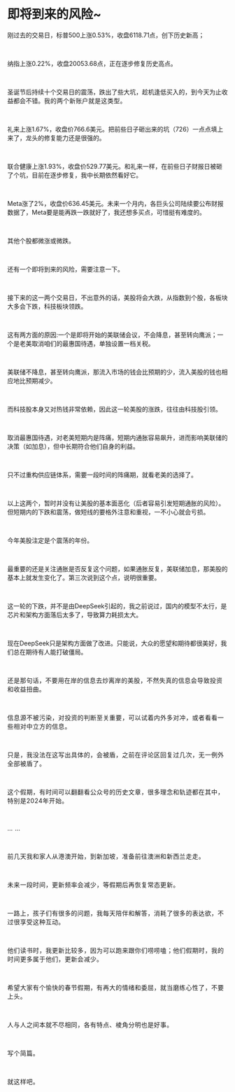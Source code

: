 # 即将到来的风险~

<p style="visibility: visible;">刚过去的交易日，标普500上涨0.53%，收盘6118.71点，创下历史新高；</p><p style="visibility: visible;"><br style="visibility: visible;"></p><p style="visibility: visible;">纳指上涨0.22%，收盘20053.68点，正在逐步修复历史高点。</p><p style="visibility: visible;"><br style="visibility: visible;"></p><p style="visibility: visible;">圣诞节后持续十个交易日的震荡，跌出了些大坑，趁机逢低买入的，到今天为止收益都会不错。<span style="background-color: transparent; letter-spacing: 0.034em; caret-color: var(--weui-BRAND); visibility: visible;">我的两个新账户就是这类型。</span></p><p style="visibility: visible;"><br style="visibility: visible;"></p><p style="visibility: visible;">礼来上涨1.67%，收盘价766.6美元。把前些日子砸出来的坑（726）一点点填上来了，龙头的修复能力还是很强的。</p><p style="visibility: visible;"><br style="visibility: visible;"></p><p style="visibility: visible;">联合健康上涨1.93%，收盘价529.77美元。和礼来一样，在前些日子财报日被砸了个坑，目前在逐步修复，我中长期依然看好它。</p><p style="visibility: visible;"><br style="visibility: visible;"></p><p style="visibility: visible;">Meta涨了2%，收盘价636.45美元。未来一个月内，各巨头公司陆续要公布财报数据了，Meta要是能再跌一跌就好了，我还想多买点，可惜挺有难度的。</p><p style="visibility: visible;"><br style="visibility: visible;"></p><p style="visibility: visible;">其他个股都微涨或微跌。</p><p style="visibility: visible;"><br style="visibility: visible;"></p><p style="visibility: visible;">还有一个即将到来的风险，需要注意一下。</p><p style="visibility: visible;"><br style="visibility: visible;"></p><p style="visibility: visible;">接下来的这一两个交易日，不出意外的话，美股将会大跌，从指数到个股，各板块大多会下跌，科技板块领跌。</p><p style="visibility: visible;"><br style="visibility: visible;"></p><p style="visibility: visible;">这有两方面的原因:一个是即将开始的美联储会议，不会降息，甚至转向鹰派；一个是老美取消咱们的最惠国待遇，单独设置一档关税。</p><p style="visibility: visible;"><br style="visibility: visible;"></p><p style="visibility: visible;">美联储不降息，甚至转向鹰派，那流入市场的钱会比预期的少，流入美股的钱也相应地比预期减少。</p><p style="visibility: visible;"><br style="visibility: visible;"></p><p style="visibility: visible;">而科技股本身又对热钱非常依赖，因此这一轮美股的涨跌，往往由科技股引领。</p><p style="visibility: visible;"><br style="visibility: visible;"></p><p style="visibility: visible;">取消最惠国待遇，对老美短期内是阵痛，短期内通胀容易飙升，进而影响美联储的决策（如加息），但中长期符合他们自身的利益。</p><p style="visibility: visible;"><br style="visibility: visible;"></p><p style="visibility: visible;">只不过重构供应链体系，需要一段时间的阵痛期，就看老美的选择了。</p><p style="visibility: visible;"><br style="visibility: visible;"></p><p style="visibility: visible;">以上这两个，暂时并没有让美股的基本面恶化（后者容易引发短期通胀的风险）。但短期内的下跌和震荡，做短线的要格外注意和重视，一不小心就会亏损。</p><p style="visibility: visible;"><br style="visibility: visible;"></p><p style="visibility: visible;">今年美股注定是个震荡的年份。</p><p style="visibility: visible;"><br style="visibility: visible;"></p><p>最重要的还是关注通胀是否反复这个问题，如果通胀反复，美联储加息，那美股的基本上就发生变化了。第三次说到这个点，说明很重要。</p><p><br></p><p>这一轮的下跌，并不是由DeepSeek引起的，我之前说过，国内的模型不太行，是芯片和架构方面落后太多了，导致算力耗损太大。</p><p><br></p><p>现在DeepSeek只是架构方面做了改进。只能说，大众的愿望和期待都很美好，我们总在期待有人能打破僵局。</p><p><span style="background-color: transparent;letter-spacing: 0.034em;caret-color: var(--weui-BRAND);"><br></span></p><p><span style="background-color: transparent;letter-spacing: 0.034em;caret-color: var(--weui-BRAND);">还是那句话，不要用在岸的信息去炒离岸的美股，不然失真的信息会导致投资和收益扭曲。</span></p><p><span style="background-color: transparent;letter-spacing: 0.034em;caret-color: var(--weui-BRAND);"><br></span></p><p><span style="letter-spacing: 0.578px;">信息源不被污染，对投资的判断至关重要，可以试着内外多对冲，或者看看一些相对中立方的信息。</span></p><p><span style="letter-spacing: 0.578px;"><br></span></p><p><span style="letter-spacing: 0.578px;">只是，我没法在这写出具体的，会被盾，之前在评论区回复过几次，无一例外全部被盾了。</span></p><p><span style="letter-spacing: 0.578px;"><br></span></p><p><span style="letter-spacing: 0.578px;">这个假期，有时间可以翻翻看公众号的历史文章，很多理念和轨迹都在其中，特别是2024年开始。</span></p><p><span style="letter-spacing: 0.578px;"><br></span></p><p><span style="letter-spacing: 0.578px;">… …</span></p><p><span style="letter-spacing: 0.578px;"><br></span></p><p><span style="letter-spacing: 0.578px;">前几天我和家人从港澳开始，到新加坡，准备前往澳洲和新西兰走走。</span></p><p><span style="letter-spacing: 0.578px;"><br></span></p><p><span style="letter-spacing: 0.578px;">未来一段时间，更新频率会减少，等假期后再恢复常态更新。</span></p><p><span style="background-color: transparent;letter-spacing: 0.034em;caret-color: var(--weui-BRAND);"><br></span></p><p><span style="letter-spacing: 0.578px;">一路上，孩子们有很多的问题，我每天陪伴和解答，消耗了很多的表达欲，不过很享受这种互动。</span></p><p><span style="letter-spacing: 0.578px;"><br></span></p><p><span style="letter-spacing: 0.578px;">他们读书时，我更新比较多，因为可以跑来跟你们唠唠嗑；他们假期时，我的时间更多属于他们，更新会减少。</span></p><p><span style="letter-spacing: 0.578px;"><br></span></p><p><span style="letter-spacing: 0.578px;">希望大家有个愉快的春节假期，有再大的情绪和委屈，就当磨练心性了，不要上头。</span></p><p><span style="letter-spacing: 0.578px;"><br></span></p><p><span style="letter-spacing: 0.578px;">人与人之间本就不尽相同，各有特点、棱角分明也是好事。</span></p><p><span style="background-color: transparent;letter-spacing: 0.034em;caret-color: var(--weui-BRAND);"><br></span></p><p><span style="letter-spacing: 0.578px;">写个简篇。</span></p><p><span style="letter-spacing: 0.578px;"><br></span></p><p><span style="letter-spacing: 0.578px;">就这样吧。</span></p><p style="display: none;"><mp-style-type data-value="10000"></mp-style-type></p>